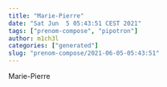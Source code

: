 ```yaml
---
title: "Marie-Pierre"
date: "Sat Jun  5 05:43:51 CEST 2021"
tags: ["prenom-compose", "pipotron"]
author: m1ch3l
categories: ["generated"]
slug: "prenom-compose/2021-06-05-05:43:51"
---
```


Marie-Pierre
